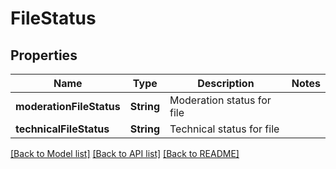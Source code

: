 # FileStatus

## Properties
Name | Type | Description | Notes
------------ | ------------- | ------------- | -------------
**moderationFileStatus** | **String** | Moderation status for file | 
**technicalFileStatus** | **String** | Technical status for file | 

[[Back to Model list]](../README.md#documentation-for-models) [[Back to API list]](../README.md#documentation-for-api-endpoints) [[Back to README]](../README.md)


